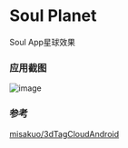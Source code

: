 # Soul Planet

Soul App星球效果

### 应用截图

![image](https://github.com/HaowenLee/SoulPlanet/blob/master/screenshot/soul_planet.gif)

### 参考

[misakuo/3dTagCloudAndroid](https://github.com/misakuo/3dTagCloudAndroid)